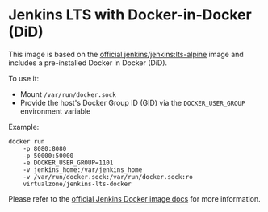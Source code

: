 # Jenkins LTS with Docker-in-Docker (DiD)
This image is based on the [official jenkins/jenkins:lts-alpine](https://hub.docker.com/r/jenkins/jenkins/) image and includes a pre-installed Docker in Docker (DiD).

To use it:
* Mount ```/var/run/docker.sock```
* Provide the host's Docker Group ID (GID) via the ```DOCKER_USER_GROUP``` environment variable

Example:
```
docker run 
    -p 8080:8080
    -p 50000:50000 
    -e DOCKER_USER_GROUP=1101
    -v jenkins_home:/var/jenkins_home
    -v /var/run/docker.sock:/var/run/docker.sock:ro
    virtualzone/jenkins-lts-docker
```

Please refer to the [official Jenkins Docker image docs](https://github.com/jenkinsci/docker) for more information.
